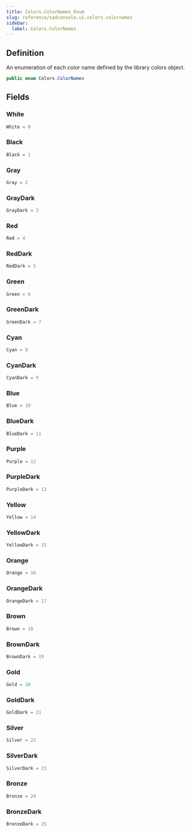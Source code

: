 ```yaml
---
title: Colors.ColorNames Enum
slug: reference/sadconsole.ui.colors.colornames
sidebar:
  label: Colors.ColorNames
---
```

## Definition

An enumeration of each color name defined by the library colors object.

```csharp title="C#"
public enum Colors.ColorNames
```


## Fields

### White

```csharp title="C#"
White = 0
```

### Black

```csharp title="C#"
Black = 1
```

### Gray

```csharp title="C#"
Gray = 2
```

### GrayDark

```csharp title="C#"
GrayDark = 3
```

### Red

```csharp title="C#"
Red = 4
```

### RedDark

```csharp title="C#"
RedDark = 5
```

### Green

```csharp title="C#"
Green = 6
```

### GreenDark

```csharp title="C#"
GreenDark = 7
```

### Cyan

```csharp title="C#"
Cyan = 8
```

### CyanDark

```csharp title="C#"
CyanDark = 9
```

### Blue

```csharp title="C#"
Blue = 10
```

### BlueDark

```csharp title="C#"
BlueDark = 11
```

### Purple

```csharp title="C#"
Purple = 12
```

### PurpleDark

```csharp title="C#"
PurpleDark = 13
```

### Yellow

```csharp title="C#"
Yellow = 14
```

### YellowDark

```csharp title="C#"
YellowDark = 15
```

### Orange

```csharp title="C#"
Orange = 16
```

### OrangeDark

```csharp title="C#"
OrangeDark = 17
```

### Brown

```csharp title="C#"
Brown = 18
```

### BrownDark

```csharp title="C#"
BrownDark = 19
```

### Gold

```csharp title="C#"
Gold = 20
```

### GoldDark

```csharp title="C#"
GoldDark = 21
```

### Silver

```csharp title="C#"
Silver = 22
```

### SilverDark

```csharp title="C#"
SilverDark = 23
```

### Bronze

```csharp title="C#"
Bronze = 24
```

### BronzeDark

```csharp title="C#"
BronzeDark = 25
```